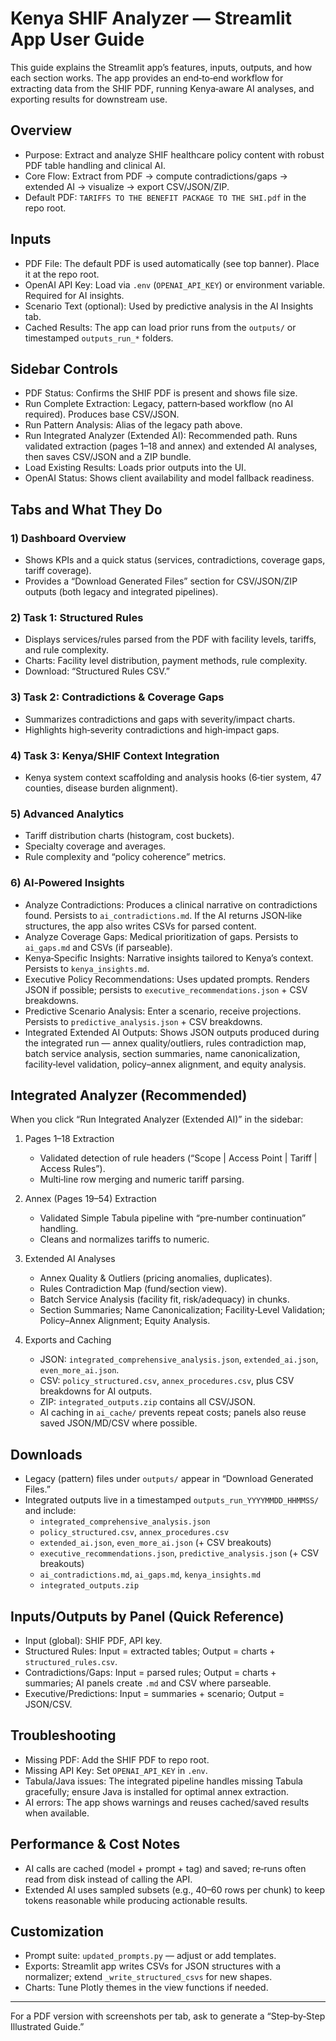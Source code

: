 # Kenya SHIF Analyzer — Streamlit App User Guide

This guide explains the Streamlit app’s features, inputs, outputs, and how each section works. The app provides an end‑to‑end workflow for extracting data from the SHIF PDF, running Kenya‑aware AI analyses, and exporting results for downstream use.

## Overview
- Purpose: Extract and analyze SHIF healthcare policy content with robust PDF table handling and clinical AI.
- Core Flow: Extract from PDF → compute contradictions/gaps → extended AI → visualize → export CSV/JSON/ZIP.
- Default PDF: `TARIFFS TO THE BENEFIT PACKAGE TO THE SHI.pdf` in the repo root.

## Inputs
- PDF File: The default PDF is used automatically (see top banner). Place it at the repo root.
- OpenAI API Key: Load via `.env` (`OPENAI_API_KEY`) or environment variable. Required for AI insights.
- Scenario Text (optional): Used by predictive analysis in the AI Insights tab.
- Cached Results: The app can load prior runs from the `outputs/` or timestamped `outputs_run_*` folders.

## Sidebar Controls
- PDF Status: Confirms the SHIF PDF is present and shows file size.
- Run Complete Extraction: Legacy, pattern‑based workflow (no AI required). Produces base CSV/JSON.
- Run Pattern Analysis: Alias of the legacy path above.
- Run Integrated Analyzer (Extended AI): Recommended path. Runs validated extraction (pages 1–18 and annex) and extended AI analyses, then saves CSV/JSON and a ZIP bundle.
- Load Existing Results: Loads prior outputs into the UI.
- OpenAI Status: Shows client availability and model fallback readiness.

## Tabs and What They Do

### 1) Dashboard Overview
- Shows KPIs and a quick status (services, contradictions, coverage gaps, tariff coverage).
- Provides a “Download Generated Files” section for CSV/JSON/ZIP outputs (both legacy and integrated pipelines).

### 2) Task 1: Structured Rules
- Displays services/rules parsed from the PDF with facility levels, tariffs, and rule complexity.
- Charts: Facility level distribution, payment methods, rule complexity.
- Download: “Structured Rules CSV.”

### 3) Task 2: Contradictions & Coverage Gaps
- Summarizes contradictions and gaps with severity/impact charts.
- Highlights high‑severity contradictions and high‑impact gaps.

### 4) Task 3: Kenya/SHIF Context Integration
- Kenya system context scaffolding and analysis hooks (6‑tier system, 47 counties, disease burden alignment).

### 5) Advanced Analytics
- Tariff distribution charts (histogram, cost buckets).
- Specialty coverage and averages.
- Rule complexity and “policy coherence” metrics.

### 6) AI‑Powered Insights
- Analyze Contradictions: Produces a clinical narrative on contradictions found. Persists to `ai_contradictions.md`. If the AI returns JSON‑like structures, the app also writes CSVs for parsed content.
- Analyze Coverage Gaps: Medical prioritization of gaps. Persists to `ai_gaps.md` and CSVs (if parseable).
- Kenya‑Specific Insights: Narrative insights tailored to Kenya’s context. Persists to `kenya_insights.md`.
- Executive Policy Recommendations: Uses updated prompts. Renders JSON if possible; persists to `executive_recommendations.json` + CSV breakdowns.
- Predictive Scenario Analysis: Enter a scenario, receive projections. Persists to `predictive_analysis.json` + CSV breakdowns.
- Integrated Extended AI Outputs: Shows JSON outputs produced during the integrated run — annex quality/outliers, rules contradiction map, batch service analysis, section summaries, name canonicalization, facility‑level validation, policy–annex alignment, and equity analysis.

## Integrated Analyzer (Recommended)
When you click “Run Integrated Analyzer (Extended AI)” in the sidebar:

1. Pages 1–18 Extraction
   - Validated detection of rule headers (“Scope | Access Point | Tariff | Access Rules”).
   - Multi‑line row merging and numeric tariff parsing.

2. Annex (Pages 19–54) Extraction
   - Validated Simple Tabula pipeline with “pre‑number continuation” handling.
   - Cleans and normalizes tariffs to numeric.

3. Extended AI Analyses
   - Annex Quality & Outliers (pricing anomalies, duplicates).
   - Rules Contradiction Map (fund/section view).
   - Batch Service Analysis (facility fit, risk/adequacy) in chunks.
   - Section Summaries; Name Canonicalization; Facility‑Level Validation; Policy–Annex Alignment; Equity Analysis.

4. Exports and Caching
   - JSON: `integrated_comprehensive_analysis.json`, `extended_ai.json`, `even_more_ai.json`.
   - CSV: `policy_structured.csv`, `annex_procedures.csv`, plus CSV breakdowns for AI outputs.
   - ZIP: `integrated_outputs.zip` contains all CSV/JSON.
   - AI caching in `ai_cache/` prevents repeat costs; panels also reuse saved JSON/MD/CSV where possible.

## Downloads
- Legacy (pattern) files under `outputs/` appear in “Download Generated Files.”
- Integrated outputs live in a timestamped `outputs_run_YYYYMMDD_HHMMSS/` and include:
  - `integrated_comprehensive_analysis.json`
  - `policy_structured.csv`, `annex_procedures.csv`
  - `extended_ai.json`, `even_more_ai.json` (+ CSV breakouts)
  - `executive_recommendations.json`, `predictive_analysis.json` (+ CSV breakouts)
  - `ai_contradictions.md`, `ai_gaps.md`, `kenya_insights.md`
  - `integrated_outputs.zip`

## Inputs/Outputs by Panel (Quick Reference)
- Input (global): SHIF PDF, API key.
- Structured Rules: Input = extracted tables; Output = charts + `structured_rules.csv`.
- Contradictions/Gaps: Input = parsed rules; Output = charts + summaries; AI panels create `.md` and CSV where parseable.
- Executive/Predictions: Input = summaries + scenario; Output = JSON/CSV.

## Troubleshooting
- Missing PDF: Add the SHIF PDF to repo root.
- Missing API Key: Set `OPENAI_API_KEY` in `.env`.
- Tabula/Java issues: The integrated pipeline handles missing Tabula gracefully; ensure Java is installed for optimal annex extraction.
- AI errors: The app shows warnings and reuses cached/saved results when available.

## Performance & Cost Notes
- AI calls are cached (model + prompt + tag) and saved; re‑runs often read from disk instead of calling the API.
- Extended AI uses sampled subsets (e.g., 40–60 rows per chunk) to keep tokens reasonable while producing actionable results.

## Customization
- Prompt suite: `updated_prompts.py` — adjust or add templates.
- Exports: Streamlit app writes CSVs for JSON structures with a normalizer; extend `_write_structured_csvs` for new shapes.
- Charts: Tune Plotly themes in the view functions if needed.

---
For a PDF version with screenshots per tab, ask to generate a “Step‑by‑Step Illustrated Guide.”

